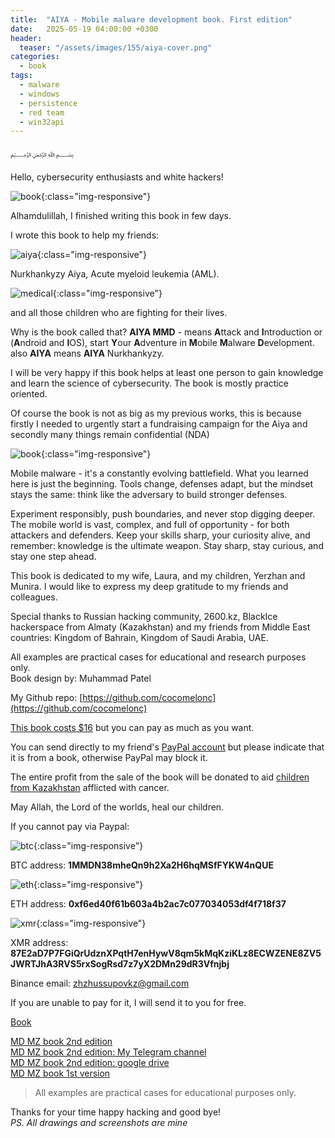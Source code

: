 ```yaml
---
title:  "AIYA - Mobile malware development book. First edition"
date:   2025-05-19 04:00:00 +0300
header:
  teaser: "/assets/images/155/aiya-cover.png"
categories:
  - book
tags:
  - malware
  - windows
  - persistence
  - red team
  - win32api
---
```


﷽

Hello, cybersecurity enthusiasts and white hackers!

![book](/assets/images/155/aiya-cover.png){:class="img-responsive"}    

Alhamdulillah, I finished writing this book in few days.     

I wrote this book to help my friends:    

![aiya](/assets/images/155/aiya-1.jpg){:class="img-responsive"}    

Nurkhankyzy Aiya, Acute myeloid leukemia (AML).    

![medical](/assets/images/155/medical.png){:class="img-responsive"}    

and all those children who are fighting for their lives.     

Why is the book called that? **AIYA MMD** - means **A**ttack and **I**ntroduction or (**A**ndroid and **I**OS), start **Y**our **A**dventure in **M**obile **M**alware **D**evelopment. also **AIYA** means **AIYA** Nurkhankyzy.    

I will be very happy if this book helps at least one person to gain knowledge and learn the science of cybersecurity. The book is mostly practice oriented.    

Of course the book is not as big as my previous works, this is because firstly I needed to urgently start a fundraising campaign for the Aiya and secondly many things remain confidential (NDA)    

![book](/assets/images/155/2025-05-20_09-58.png){:class="img-responsive"}    

Mobile malware - it's a constantly evolving battlefield. What you learned here is just the beginning. Tools change, defenses adapt, but the mindset stays the same: think like the adversary to build stronger defenses.     

Experiment responsibly, push boundaries, and never stop digging deeper. The mobile world is vast, complex, and full of opportunity - for both attackers and defenders. Keep your skills sharp, your curiosity alive, and remember: knowledge is the ultimate weapon. Stay sharp, stay curious, and stay one step ahead.     

This book is dedicated to my wife, Laura, and my children, Yerzhan and Munira. I would like to express my deep gratitude to my friends and colleagues.     

Special thanks to Russian hacking community, 2600.kz, BlackIce hackerspace from Almaty (Kazakhstan) and my friends from Middle East countries: Kingdom of Bahrain, Kingdom of Saudi Arabia, UAE.      

All examples are practical cases for educational and research purposes only.      
Book design by: Muhammad Patel

My Github repo: [https://github.com/cocomelonc](https://github.com/cocomelonc)    

[This book costs $16](https://paypal.me/cocomelonc/16) but you can pay as much as you want.    

You can send directly to my friend's [PayPal account](https://paypal.me/cocomelonc/32) but please indicate that it is from a book, otherwise PayPal may block it.     

The entire profit from the sale of the book will be donated to aid [children from Kazakhstan](https://plus1.kz/) afflicted with cancer.    

May Allah, the Lord of the worlds, heal our children.    

If you cannot pay via Paypal:     

![btc](/assets/images/62/photo_2022-07-17_17-37-46.jpg){:class="img-responsive"}    

BTC address: **1MMDN38mheQn9h2Xa2H6hqMSfFYKW4nQUE**    

![eth](/assets/images/62/photo_2022-07-17_19-26-13.jpg){:class="img-responsive"}

ETH address: **0xf6ed40f61b603a4b2ac7c077034053df4f718f37**    

![xmr](/assets/images/62/photo_2022-07-17_20-28-09.jpg){:class="img-responsive"}

XMR address:    
**87E2aD7P7FGiQrUdznXPqtH7enHywV8qm5kMqKziKLz8ECWZENE8ZV5JWRTJhA3RVS5rxSogRsd7z7yX2DMn29dR3Vfnjbj**    

Binance email: [zhzhussupovkz@gmail.com](mailto:zhzhussupovkz@gmail.com)    

If you are unable to pay for it, I will send it to you for free.    

[Book](https://github.com/cocomelonc/aiya_mmd_book/blob/main/aiya-mmd-book.pdf)     

[MD MZ book 2nd edition](https://t.me/maldevcc/5)     
[MD MZ book 2nd edition: My Telegram channel](https://t.me/maldevcc/5)      
[MD MZ book 2nd edition: google drive](https://drive.google.com/file/d/1-6OQWWGNogTeiWj1AK6i-3bxrf4Bz1Ez/view?usp=sharing)    
[MD MZ book 1st version](/book/2022/07/16/mybook.html)     

> All examples are practical cases for educational purposes only.         

Thanks for your time happy hacking and good bye!   
*PS. All drawings and screenshots are mine*
